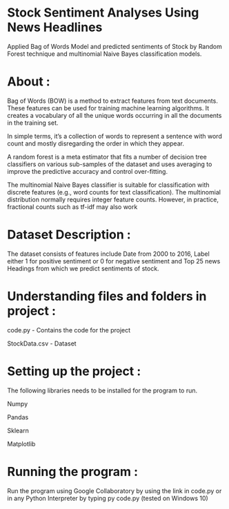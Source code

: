 # Stock Sentiment Analyses Using News Headlines
Applied Bag of Words Model and predicted sentiments of Stock by Random Forest technique and multinomial Naive Bayes classification models.

# About :
Bag of Words (BOW) is a method to extract features from text documents. These features can be used for training machine learning algorithms. It creates a vocabulary of all the unique words occurring in all the documents in the training set.

In simple terms, it’s a collection of words to represent a sentence with word count and mostly disregarding the order in which they appear.

A random forest is a meta estimator that fits a number of decision tree classifiers on various sub-samples of the dataset and uses averaging to improve the predictive accuracy and control over-fitting. 

The multinomial Naive Bayes classifier is suitable for classification with discrete features (e.g., word counts for text classification). The multinomial distribution normally requires integer feature counts. However, in practice, fractional counts such as tf-idf may also work

# Dataset Description :
The dataset consists of  features include Date from 2000 to 2016, Label either 1 for positive sentiment or 0 for negative sentiment and Top 25 news Headings from which we predict sentiments of stock.

# Understanding files and folders in project :
code.py - Contains the code for the project

StockData.csv - Dataset

# Setting up the project :
The following libraries needs to be installed for the program to run.

Numpy

Pandas

Sklearn

Matplotlib

# Running the program :
Run the program using Google Collaboratory by using the link in code.py or in any Python Interpreter by typing py code.py (tested on Windows 10)
